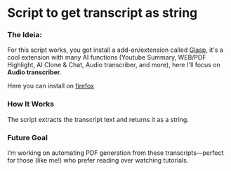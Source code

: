 # Script to get transcript as string

### The Ideia:

For this script works, you got install a add-on/extension called [Glasp](https://glasp.co/), it's a cool extension with many AI functions (Youtube Summary, WEB/PDF Highlight, AI Clone & Chat, Audio transcriber, and more), here I'll focus on **Audio transcriber**.

Here you can install on [firefox](https://addons.mozilla.org/en-US/firefox/addon/youtube-summary-with-chatgpt/)

### How It Works

The script extracts the transcript text and returns it as a string.

### Future Goal

I’m working on automating PDF generation from these transcripts—perfect for those (like me!) who prefer reading over watching tutorials.
